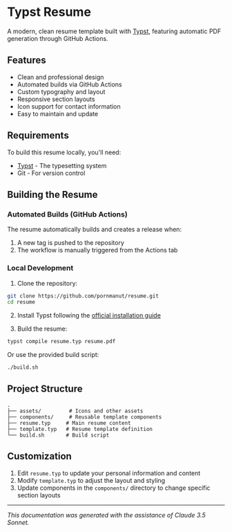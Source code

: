 # Typst Resume

A modern, clean resume template built with [Typst](https://typst.app/), featuring automatic PDF generation through GitHub Actions.

## Features

- Clean and professional design
- Automated builds via GitHub Actions
- Custom typography and layout
- Responsive section layouts
- Icon support for contact information
- Easy to maintain and update

## Requirements

To build this resume locally, you'll need:

- [Typst](https://github.com/typst/typst) - The typesetting system
- Git - For version control

## Building the Resume

### Automated Builds (GitHub Actions)

The resume automatically builds and creates a release when:
1. A new tag is pushed to the repository
2. The workflow is manually triggered from the Actions tab

### Local Development

1. Clone the repository:
```bash
git clone https://github.com/pornmanut/resume.git
cd resume
```

2. Install Typst following the [official installation guide](https://github.com/typst/typst#installation)

3. Build the resume:
```bash
typst compile resume.typ resume.pdf
```

Or use the provided build script:
```bash
./build.sh
```

## Project Structure

```
.
├── assets/         # Icons and other assets
├── components/     # Reusable template components
├── resume.typ     # Main resume content
├── template.typ   # Resume template definition
└── build.sh       # Build script
```

## Customization

1. Edit `resume.typ` to update your personal information and content
2. Modify `template.typ` to adjust the layout and styling
3. Update components in the `components/` directory to change specific section layouts

---
*This documentation was generated with the assistance of Claude 3.5 Sonnet.*
